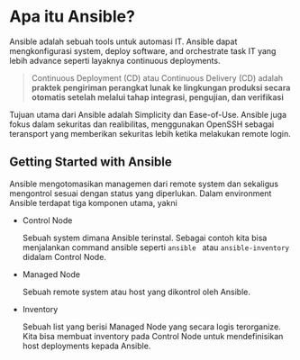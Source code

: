 # Apa itu Ansible?

Ansible adalah sebuah tools untuk automasi IT. Ansible dapat mengkonfigurasi system, deploy software, and orchestrate task IT yang lebih advance seperti layaknya continuous deployments.

> Continuous Deployment (CD) atau Continuous Delivery (CD) adalah **praktek pengiriman perangkat lunak ke lingkungan produksi secara otomatis setelah melalui tahap integrasi, pengujian, dan verifikasi**

Tujuan utama dari Ansible adalah Simplicity dan Ease-of-Use. Ansible juga fokus dalam sekuritas dan realibilitas, menggunakan OpenSSH sebagai teransport yang memberikan sekuritas lebih ketika melakukan remote login.

## Getting Started with Ansible

Ansible mengotomasikan managemen dari remote system dan sekaligus mengontrol sesuai dengan status yang diperlukan. Dalam environment Ansible terdapat tiga komponen utama, yakni

- Control Node

  Sebuah system dimana Ansible terinstal. Sebagai contoh kita bisa menjalankan command ansible seperti `ansible	` atau `ansible-inventory` didalam Control Node.

- Managed Node

  Sebuah remote system atau host yang dikontrol oleh Ansible.

- Inventory

  Sebuah list yang berisi Managed Node yang secara logis terorganize. Kita bisa membuat inventory pada Control Node untuk mendefinisikan host deployments kepada Ansible.

